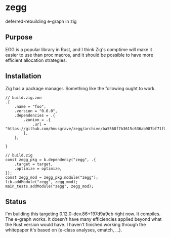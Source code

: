 # zegg

deferred-rebuilding e-graph in zig

## Purpose

EGG is a popular library in Rust, and I think Zig's comptime will make it easier to use than proc macros, and it should be possible to have more efficient allocation strategies.

## Installation

Zig has a package manager. Something like the following ought to work.

```zig
// build.zig.zon
.{
    .name = "foo",
    .version = "0.0.0",
    .dependencies = .{
        .zunion = .{
            .url = "https://github.com/hmusgrave/zegg/archive/ba5568f7b3615c636ab987bf71f0eab9fa266e73.tar.gz",
        },
    },

}
```

```zig
// build.zig
const zegg_pkg = b.dependency("zegg", .{
    .target = target,
    .optimize = optimize,
});
const zegg_mod = zegg_pkg.module("zegg");
lib.addModule("zegg", zegg_mod);
main_tests.addModule("zegg", zegg_mod);
```

## Status

I'm building this targeting 0.12.0-dev.86+197d9a9eb right now. It compiles. The e-graph works. It doesn't have many efficiencies applied beyond what the Rust version would have. I haven't finished working through the whitepaper it's based on (e-class analyses, ematch, ...).
